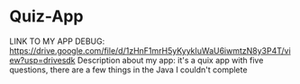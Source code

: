# Quiz-App
LINK TO MY APP DEBUG: https://drive.google.com/file/d/1zHnF1mrH5yKyykIuWaU6iwmtzN8y3P4T/view?usp=drivesdk
Description about my app: it's a quix app with five questions, there are a few things in the Java I couldn't complete
